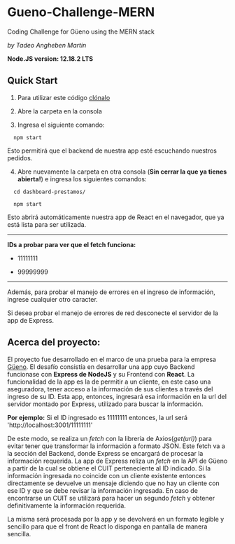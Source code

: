 # Gueno-Challenge-MERN
 Coding Challenge for Güeno using the MERN stack

_by Tadeo Angheben Martin_

 __Node.JS version: 12.18.2 LTS__

## Quick Start

1. Para utilizar este código [clónalo](https://github.com/tadeoangh/Gueno-Challenge-MERN.git)

2. Abre la carpeta en la consola

3. Ingresa el siguiente comando:

```
  npm start
```
Esto permitirá que el backend de nuestra app esté escuchando nuestros pedidos.

4. Abre nuevamente la carpeta en otra consola (__Sin cerrar la que ya tienes abierta!__) e ingresa los siguientes comandos:

```
  cd dashboard-prestamos/
```
```
  npm start
```

  Esto abrirá automáticamente nuestra app de React en el navegador, que ya está lista para ser utilizada.
  
  ****
  
  __IDs a probar para ver que el fetch funciona:__
  
  + 11111111
  
  + 99999999
  
  ****
  
  Además, para probar el manejo de errores en el ingreso de información, ingrese cualquier otro caracter.
  
  Si desea probar el manejo de errores de red desconecte el servidor de la app de Express.

## Acerca del proyecto:

El proyecto fue desarrollado en el marco de una prueba para la empresa [Güeno](https://gueno.com/). El desafío consistía en desarrollar una app cuyo Backend funcionase con **Express de NodeJS** y su Frontend con **React**.
La funcionalidad de la app es la de permitir a un cliente, en este caso una aseguradora, tener acceso a la información de sus clientes a través del ingreso de su ID. Esta app, entonces, ingresará esa información en la url del servidor montado por Express, utilizado para buscar la información.

__Por ejemplo:__ Si el ID ingresado es 11111111 entonces, la url será 'http://localhost:3001/11111111'

De este modo, se realiza un _fetch_ con la librería de Axios(_get(url)_) para evitar tener que transformar la información a formato JSON. Este fetch va a la sección del Backend, donde Express se encargará de procesar la información requerida. La app de Express reliza un _fetch_ en la API de Güeno a partir de la cual se obtiene el CUIT perteneciente al ID indicado. Si la información ingresada no coincide con un cliente existente entonces directamente se devuelve un mensaje diciendo que no hay un cliente con ese ID y que se debe revisar la información ingresada. En caso de encontrarse un CUIT se utilizará para hacer un segundo _fetch_ y obtener definitivamente la información requerida.

La misma será procesada por la app y se devolverá en un formato legible y sencillo para que el front de React lo disponga en pantalla de manera sencilla.
